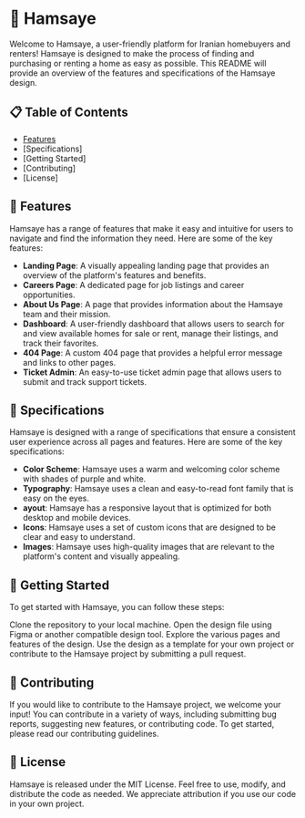# 🏡 Hamsaye
Welcome to Hamsaye, a user-friendly platform for Iranian homebuyers and renters! Hamsaye is designed to make the process of finding and purchasing or renting a home as easy as possible. This README will provide an overview of the features and specifications of the Hamsaye design.

## 📋 Table of Contents
- [Features](Features)
- [Specifications]
- [Getting Started]
- [Contributing]
- [License]

## 🎨 Features
Hamsaye has a range of features that make it easy and intuitive for users to navigate and find the information they need. Here are some of the key features:

- **Landing Page**: A visually appealing landing page that provides an overview of the platform's features and benefits.
- **Careers Page**: A dedicated page for job listings and career opportunities.
- **About Us Page**: A page that provides information about the Hamsaye team and their mission.
- **Dashboard**: A user-friendly dashboard that allows users to search for and view available homes for sale or rent, manage their listings, and track their favorites.
- **404 Page**: A custom 404 page that provides a helpful error message and links to other pages.
- **Ticket Admin**: An easy-to-use ticket admin page that allows users to submit and track support tickets.

## 📄 Specifications
Hamsaye is designed with a range of specifications that ensure a consistent user experience across all pages and features. Here are some of the key specifications:

- **Color Scheme**: Hamsaye uses a warm and welcoming color scheme with shades of purple and white.
- **Typography**: Hamsaye uses a clean and easy-to-read font family that is easy on the eyes.
- **ayout**: Hamsaye has a responsive layout that is optimized for both desktop and mobile devices.
- **Icons**: Hamsaye uses a set of custom icons that are designed to be clear and easy to understand.
- **Images**: Hamsaye uses high-quality images that are relevant to the platform's content and visually appealing.

## 🚀 Getting Started
To get started with Hamsaye, you can follow these steps:

Clone the repository to your local machine.
Open the design file using Figma or another compatible design tool.
Explore the various pages and features of the design.
Use the design as a template for your own project or contribute to the Hamsaye project by submitting a pull request.

## 🤝 Contributing
If you would like to contribute to the Hamsaye project, we welcome your input! You can contribute in a variety of ways, including submitting bug reports, suggesting new features, or contributing code. To get started, please read our contributing guidelines.

## 📝 License
Hamsaye is released under the MIT License. Feel free to use, modify, and distribute the code as needed. We appreciate attribution if you use our code in your own project.
